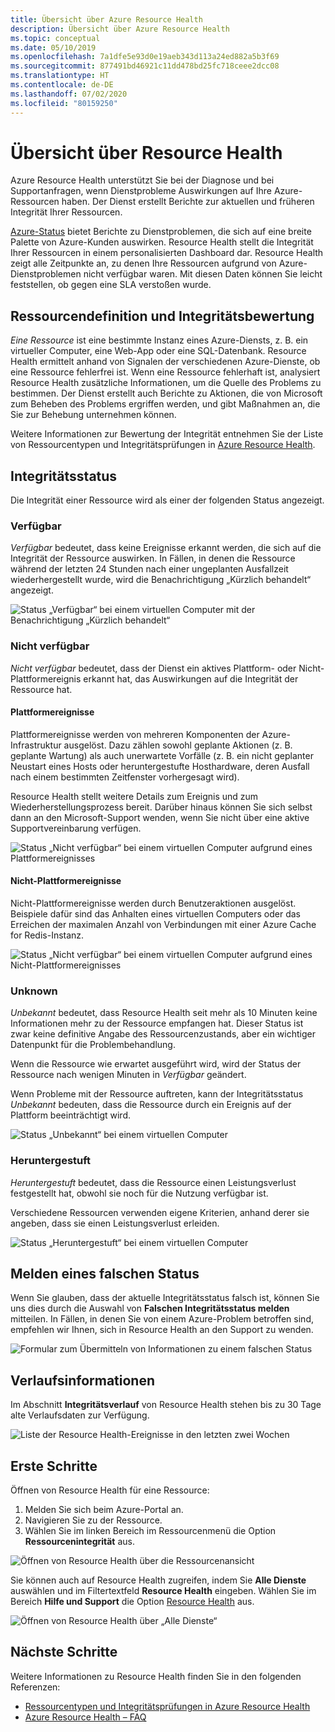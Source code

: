```yaml
---
title: Übersicht über Azure Resource Health
description: Übersicht über Azure Resource Health
ms.topic: conceptual
ms.date: 05/10/2019
ms.openlocfilehash: 7a1dfe5e93d0e19aeb343d113a24ed882a5b3f69
ms.sourcegitcommit: 877491bd46921c11dd478bd25fc718ceee2dcc08
ms.translationtype: HT
ms.contentlocale: de-DE
ms.lasthandoff: 07/02/2020
ms.locfileid: "80159250"
---
```

# <a name="resource-health-overview"></a>Übersicht über Resource Health
 
Azure Resource Health unterstützt Sie bei der Diagnose und bei Supportanfragen, wenn Dienstprobleme Auswirkungen auf Ihre Azure-Ressourcen haben. Der Dienst erstellt Berichte zur aktuellen und früheren Integrität Ihrer Ressourcen.

[Azure-Status](https://status.azure.com) bietet Berichte zu Dienstproblemen, die sich auf eine breite Palette von Azure-Kunden auswirken. Resource Health stellt die Integrität Ihrer Ressourcen in einem personalisierten Dashboard dar. Resource Health zeigt alle Zeitpunkte an, zu denen Ihre Ressourcen aufgrund von Azure-Dienstproblemen nicht verfügbar waren. Mit diesen Daten können Sie leicht feststellen, ob gegen eine SLA verstoßen wurde.

## <a name="resource-definition-and-health-assessment"></a>Ressourcendefinition und Integritätsbewertung

*Eine Ressource* ist eine bestimmte Instanz eines Azure-Diensts, z. B. ein virtueller Computer, eine Web-App oder eine SQL-Datenbank. Resource Health ermittelt anhand von Signalen der verschiedenen Azure-Dienste, ob eine Ressource fehlerfrei ist. Wenn eine Ressource fehlerhaft ist, analysiert Resource Health zusätzliche Informationen, um die Quelle des Problems zu bestimmen. Der Dienst erstellt auch Berichte zu Aktionen, die von Microsoft zum Beheben des Problems ergriffen werden, und gibt Maßnahmen an, die Sie zur Behebung unternehmen können.

Weitere Informationen zur Bewertung der Integrität entnehmen Sie der Liste von Ressourcentypen und Integritätsprüfungen in [Azure Resource Health](resource-health-checks-resource-types.md).

## <a name="health-status"></a>Integritätsstatus

Die Integrität einer Ressource wird als einer der folgenden Status angezeigt.

### <a name="available"></a>Verfügbar

*Verfügbar* bedeutet, dass keine Ereignisse erkannt werden, die sich auf die Integrität der Ressource auswirken. In Fällen, in denen die Ressource während der letzten 24 Stunden nach einer ungeplanten Ausfallzeit wiederhergestellt wurde, wird die Benachrichtigung „Kürzlich behandelt“ angezeigt.

![Status „Verfügbar“ bei einem virtuellen Computer mit der Benachrichtigung „Kürzlich behandelt“](./media/resource-health-overview/Available.png)

### <a name="unavailable"></a>Nicht verfügbar

*Nicht verfügbar* bedeutet, dass der Dienst ein aktives Plattform- oder Nicht-Plattformereignis erkannt hat, das Auswirkungen auf die Integrität der Ressource hat.

#### <a name="platform-events"></a>Plattformereignisse

Plattformereignisse werden von mehreren Komponenten der Azure-Infrastruktur ausgelöst. Dazu zählen sowohl geplante Aktionen (z. B. geplante Wartung) als auch unerwartete Vorfälle (z. B. ein nicht geplanter Neustart eines Hosts oder heruntergestufte Hosthardware, deren Ausfall nach einem bestimmten Zeitfenster vorhergesagt wird).

Resource Health stellt weitere Details zum Ereignis und zum Wiederherstellungsprozess bereit. Darüber hinaus können Sie sich selbst dann an den Microsoft-Support wenden, wenn Sie nicht über eine aktive Supportvereinbarung verfügen.

![Status „Nicht verfügbar“ bei einem virtuellen Computer aufgrund eines Plattformereignisses](./media/resource-health-overview/Unavailable.png)

#### <a name="non-platform-events"></a>Nicht-Plattformereignisse

Nicht-Plattformereignisse werden durch Benutzeraktionen ausgelöst. Beispiele dafür sind das Anhalten eines virtuellen Computers oder das Erreichen der maximalen Anzahl von Verbindungen mit einer Azure Cache for Redis-Instanz.

![Status „Nicht verfügbar“ bei einem virtuellen Computer aufgrund eines Nicht-Plattformereignisses](./media/resource-health-overview/Unavailable_NonPlatform.png)

### <a name="unknown"></a>Unknown

*Unbekannt* bedeutet, dass Resource Health seit mehr als 10 Minuten keine Informationen mehr zu der Ressource empfangen hat. Dieser Status ist zwar keine definitive Angabe des Ressourcenzustands, aber ein wichtiger Datenpunkt für die Problembehandlung.

Wenn die Ressource wie erwartet ausgeführt wird, wird der Status der Ressource nach wenigen Minuten in *Verfügbar* geändert.

Wenn Probleme mit der Ressource auftreten, kann der Integritätsstatus *Unbekannt* bedeuten, dass die Ressource durch ein Ereignis auf der Plattform beeinträchtigt wird.

![Status „Unbekannt“ bei einem virtuellen Computer](./media/resource-health-overview/Unknown.png)

### <a name="degraded"></a>Heruntergestuft

*Heruntergestuft* bedeutet, dass die Ressource einen Leistungsverlust festgestellt hat, obwohl sie noch für die Nutzung verfügbar ist.

Verschiedene Ressourcen verwenden eigene Kriterien, anhand derer sie angeben, dass sie einen Leistungsverlust erleiden.

![Status „Heruntergestuft“ bei einem virtuellen Computer](./media/resource-health-overview/degraded.png)

## <a name="reporting-an-incorrect-status"></a>Melden eines falschen Status

Wenn Sie glauben, dass der aktuelle Integritätsstatus falsch ist, können Sie uns dies durch die Auswahl von **Falschen Integritätsstatus melden** mitteilen. In Fällen, in denen Sie von einem Azure-Problem betroffen sind, empfehlen wir Ihnen, sich in Resource Health an den Support zu wenden.

![Formular zum Übermitteln von Informationen zu einem falschen Status](./media/resource-health-overview/incorrect-status.png)

## <a name="history-information"></a>Verlaufsinformationen

Im Abschnitt **Integritätsverlauf** von Resource Health stehen bis zu 30 Tage alte Verlaufsdaten zur Verfügung.

![Liste der Resource Health-Ereignisse in den letzten zwei Wochen](./media/resource-health-overview/history-blade.png)

## <a name="get-started"></a>Erste Schritte

Öffnen von Resource Health für eine Ressource:

1. Melden Sie sich beim Azure-Portal an.
2. Navigieren Sie zu der Ressource.
3. Wählen Sie im linken Bereich im Ressourcenmenü die Option **Ressourcenintegrität** aus.

![Öffnen von Resource Health über die Ressourcenansicht](./media/resource-health-overview/from-resource-blade.png)

Sie können auch auf Resource Health zugreifen, indem Sie **Alle Dienste** auswählen und im Filtertextfeld **Resource Health** eingeben. Wählen Sie im Bereich **Hilfe und Support** die Option [Resource Health](https://ms.portal.azure.com/#blade/Microsoft_Azure_Monitoring/AzureMonitoringBrowseBlade/resourceHealth) aus.

![Öffnen von Resource Health über „Alle Dienste“](./media/resource-health-overview/FromOtherServices.png)

## <a name="next-steps"></a>Nächste Schritte

Weitere Informationen zu Resource Health finden Sie in den folgenden Referenzen:
-  [Ressourcentypen und Integritätsprüfungen in Azure Resource Health](resource-health-checks-resource-types.md)
-  [Azure Resource Health – FAQ](resource-health-faq.md)
